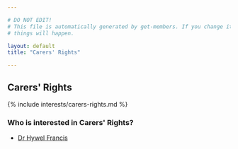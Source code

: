 ```yaml
---

# DO NOT EDIT!
# This file is automatically generated by get-members. If you change it, bad
# things will happen.

layout: default
title: "Carers' Rights"

---
```


## Carers' Rights

{% include interests/carers-rights.md %}

### Who is interested in Carers' Rights?


* [Dr Hywel Francis](/members/dr-hywel-francis.html)
